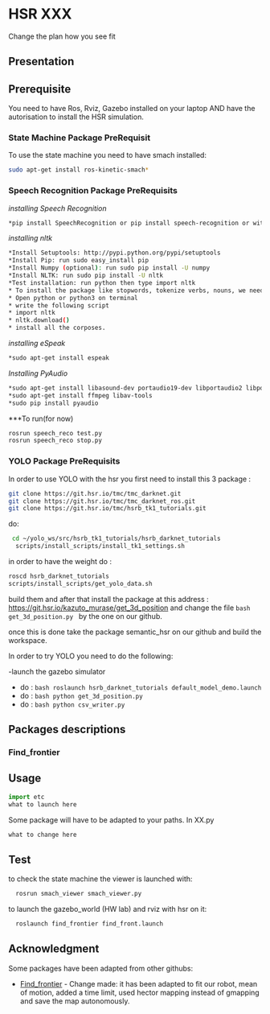 # HSR XXX


Change the plan how you see fit



## Presentation

## Prerequisite
You need to have Ros, Rviz, Gazebo installed on your laptop AND have the autorisation to install the HSR simulation.  

### State Machine Package PreRequisit
To use the state machine you need to have smach installed:
```bash
sudo apt-get install ros-kinetic-smach*
```

### Speech Recognition Package PreRequisits

*installing Speech Recognition*
```bash
*pip install SpeechRecognition or pip install speech-recognition or with pip3
```
*installing nltk*
```bash
*Install Setuptools: http://pypi.python.org/pypi/setuptools
*Install Pip: run sudo easy_install pip
*Install Numpy (optional): run sudo pip install -U numpy
*Install NLTK: run sudo pip install -U nltk
*Test installation: run python then type import nltk
* To install the package like stopwords, tokenize verbs, nouns, we need nltk packages
* Open python or python3 on terminal
* write the following script
* import nltk
* nltk.download()
* install all the corposes.
```

*installing eSpeak*
```bash
*sudo apt-get install espeak
```

*Installing PyAudio*
```bash
*sudo apt-get install libasound-dev portaudio19-dev libportaudio2 libportaudiocpp0
*sudo apt-get install ffmpeg libav-tools
*sudo pip install pyaudio
```
***To run(for now)
```bash
rosrun speech_reco test.py
rosrun speech_reco stop.py
```

### YOLO Package PreRequisits
In order to use YOLO with the hsr you first need to install this 3 package : 
```bash
git clone https://git.hsr.io/tmc/tmc_darknet.git
git clone https://git.hsr.io/tmc/tmc_darknet_ros.git
git clone https://git.hsr.io/tmc/hsrb_tk1_tutorials.git
```
do:
```bash
 cd ~/yolo_ws/src/hsrb_tk1_tutorials/hsrb_darknet_tutorials
  scripts/install_scripts/install_tk1_settings.sh
  ```
in order to have the weight do :
```bash
roscd hsrb_darknet_tutorials
scripts/install_scripts/get_yolo_data.sh
```
build them and after that install the package at this address : https://git.hsr.io/kazuto_murase/get_3d_position
and change the file ```bash get_3d_position.py ``` by the one on our github.

once this is done take the package semantic_hsr on our github and build the workspace.

In order to try YOLO you need to do the following:

-launch the gazebo simulator
- do : ```bash roslaunch hsrb_darknet_tutorials default_model_demo.launch  ```
- do : ```bash python get_3d_position.py ```
- do : ```bash python csv_writer.py ```


## Packages descriptions
### Find_frontier

## Usage

```python
import etc
what to launch here
```
Some package will have to be adapted to your paths.
In XX.py
```python
what to change here
```

## Test

to check the state machine the viewer is launched with:
```bash
  rosrun smach_viewer smach_viewer.py
```
to launch the gazebo_world (HW lab) and rviz with hsr on it:
```bash
  roslaunch find_frontier find_front.launch 
```


## Acknowledgment 

Some packages have been adapted from other githubs:
* [Find_frontier]( https://github.com/bnurbekov/Turtlebot_Navigation) - Change made: it has been adapted to fit our robot, mean of motion, added a time limit, used hector mapping instead of gmapping and save the map autonomously. 
